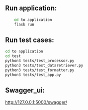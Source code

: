## Run application:
```bash
    cd to application
    flask run
````

## Run test cases:
```bash
cd to application
cd test
python3 tests/test_processor.py
python3 tests/test_dataretriever.py
python3 tests/test_formatter.py
python3 tests/test_app.py
```

## Swagger_ui:
http://127.0.0.1:5000/swagger/

